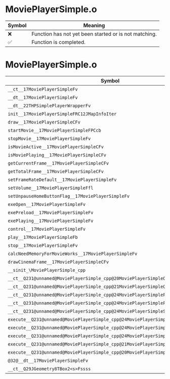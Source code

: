 # MoviePlayerSimple.o
| Symbol | Meaning 
| ------------- | ------------- 
| :x: | Function has not yet been started or is not matching. 
| :white_check_mark: | Function is completed. 


# MoviePlayerSimple.o
| Symbol | Decompiled? |
| ------------- | ------------- |
| `__ct__17MoviePlayerSimpleFv` | :x: |
| `__dt__17MoviePlayerSimpleFv` | :x: |
| `__dt__22THPSimplePlayerWrapperFv` | :x: |
| `init__17MoviePlayerSimpleFRC12JMapInfoIter` | :x: |
| `draw__17MoviePlayerSimpleCFv` | :x: |
| `startMovie__17MoviePlayerSimpleFPCcb` | :x: |
| `stopMovie__17MoviePlayerSimpleFv` | :x: |
| `isMovieActive__17MoviePlayerSimpleCFv` | :x: |
| `isMoviePlaying__17MoviePlayerSimpleCFv` | :x: |
| `getCurrentFrame__17MoviePlayerSimpleCFv` | :x: |
| `getTotalFrame__17MoviePlayerSimpleCFv` | :x: |
| `setFrameRateDefault__17MoviePlayerSimpleFv` | :x: |
| `setVolume__17MoviePlayerSimpleFfl` | :x: |
| `setUnpauseHomeButtonFlag__17MoviePlayerSimpleFv` | :x: |
| `exeOpen__17MoviePlayerSimpleFv` | :x: |
| `exePreload__17MoviePlayerSimpleFv` | :x: |
| `exePlaying__17MoviePlayerSimpleFv` | :x: |
| `control__17MoviePlayerSimpleFv` | :x: |
| `play__17MoviePlayerSimpleFb` | :x: |
| `stop__17MoviePlayerSimpleFv` | :x: |
| `calcNeedMemoryForMovieWorks__17MoviePlayerSimpleFv` | :x: |
| `drawCinemaFrame__17MoviePlayerSimpleCFv` | :x: |
| `__sinit_\MoviePlayerSimple_cpp` | :x: |
| `__ct__Q231@unnamed@MoviePlayerSimple_cpp@20MoviePlayerSimpleOffFv` | :x: |
| `__ct__Q231@unnamed@MoviePlayerSimple_cpp@21MoviePlayerSimpleOpenFv` | :x: |
| `__ct__Q231@unnamed@MoviePlayerSimple_cpp@24MoviePlayerSimplePreloadFv` | :x: |
| `__ct__Q231@unnamed@MoviePlayerSimple_cpp@24MoviePlayerSimplePlayingFv` | :x: |
| `__ct__Q231@unnamed@MoviePlayerSimple_cpp@24MoviePlayerSimpleSuspendFv` | :x: |
| `execute__Q231@unnamed@MoviePlayerSimple_cpp@24MoviePlayerSimpleSuspendCFP5Spine` | :x: |
| `execute__Q231@unnamed@MoviePlayerSimple_cpp@24MoviePlayerSimplePlayingCFP5Spine` | :x: |
| `execute__Q231@unnamed@MoviePlayerSimple_cpp@24MoviePlayerSimplePreloadCFP5Spine` | :x: |
| `execute__Q231@unnamed@MoviePlayerSimple_cpp@21MoviePlayerSimpleOpenCFP5Spine` | :x: |
| `execute__Q231@unnamed@MoviePlayerSimple_cpp@20MoviePlayerSimpleOffCFP5Spine` | :x: |
| `@32@__dt__17MoviePlayerSimpleFv` | :x: |
| `__ct__Q29JGeometry8TBox2<s>Fssss` | :x: |
